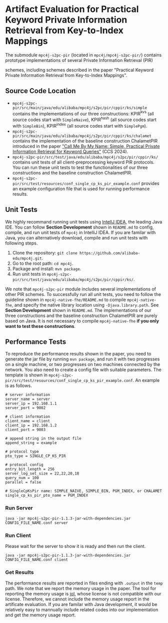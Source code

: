 # Artifact Evaluation for Practical Keyword Private Information Retrieval from Key-to-Index Mappings

The submodule `mpc4j-s2pc-pir` (located in `mpc4j/mpc4j-s2pc-pir/`) contains prototype implementations of several Private Information Retrieval (PIR)

schemes, including schemes described in the paper "Practical Keyword Private Information Retrieval from Key-to-Index Mappings".

## Source Code Location

- `mpc4j-s2pc-pir/src/main/java/edu/alibaba/mpc4j/s2pc/pir/cppir/ks/simple`  contains the implementations of our three constructions: KPIR$^{\mathsf{kvs}}$ (all source codes start with `SimpleNaive`), KPIR$^{\mathsf{hash}}$ (all source codes start with `SimpleBin`), KPIR$^{\mathsf{index}}$ (all source codes start with `SimplePgm`).
- `mpc4j-s2pc-pir/src/main/java/edu/alibaba/mpc4j/s2pc/pir/cppir/ks/chalamet` contains the implementation of the baseline construction ChalametPIR introduced in the paper ["Call Me By My Name: Simple, Practical Private Information Retrieval for Keyword Queries"](https://eprint.iacr.org/2024/092) (CCS 2024).
- `mpc4j-s2pc-pir/src/test/java/edu/alibaba/mpc4j/s2pc/pir/cppir/ks/` contains unit tests of all client-preprocessing keyword PIR protocols. You can run these unit tests to test the functionalities of our three constructions and the baseline construction ChalametPIR.
- `mpc4j-s2pc-pir/src/test/resources/conf_single_cp_ks_pir_example.conf`  provides an example configuration file that is used for running performance results.

## Unit Tests

We highly recommand running unit tests using [IntellJ IDEA](https://www.jetbrains.com/idea/), the leading Java IDE. You can follow **Section Development** shown in `README.md` to config, compile, and run unit tests of `mpc4j` in IntelliJ IDEA. If you are familar with Java, you can alternatively download, compile and run unit tests with following steps.

1. Clone the repository: `git clone https://github.com/alibaba-edu/mpc4j.git`.
2. Go to the root path: `cd mpc4j`.
3. Package and install: `mvn package`.
4. Run unit tests in `mpc4j-s2pc-pir/src/test/java/edu/alibaba/mpc4j/s2pc/pir/cppir/ks/`. 

We note that `mpc4j-s2pc-pir` module includes several implementations of other PIR schemes. To successfully run all unit tests, you need to follow the guideline shown in `mpc4j-native-fhe/README.md`  to compile `mpc4j-native-fhe`, and specify the native library location using `-Djava.library.path`. See  **Section Development** shown in `README.md`. The implementations of our three constructions and the baseline construction ChalametPIR are purely based on Java. It is not necessary to compile `mpc4j-native-fhe` **if you only want to test these constructions**.

## Performance Tests

To reproduce the performance results shown in the paper, you need to generate the jar file by running `mvn package`, and run it with two progresses on a single machine, or two progresses on two machines connected by the network. You also need to create a config file with suitable parameters. The template is shown in `mpc4j-s2pc-pir/src/test/resources/conf_single_cp_ks_pir_example.conf`. An example is as follows. 

```text
# server information
server_name = server
server_ip = 192.168.1.1
server_port = 9002

# client information
client_name = client
client_ip = 192.168.1.2
client_port = 9003

# append string in the output file
append_string = example

# protocol type
pto_type = SINGLE_CP_KS_PIR

# protocol config
entry_bit_length = 256
server_log_set_size = 22,22,20,18
query_num = 100
parallel = false

# SingleCpKsPir name: SIMPLE_NAIVE, SIMPLE_BIN, PGM_INDEX, or CHALAMET
single_cp_ks_pir_pto_name = PGM_INDEX
```

 ### Run Server

```
java -jar mpc4j-s2pc-pir-1.1.3-jar-with-dependencies.jar CONFIG_FILE_NAME.conf server
```

### Run Client

Please wait for the server to show it is ready and then run the client.

```
java -jar mpc4j-s2pc-pir-1.1.3-jar-with-dependencies.jar CONFIG_FILE_NAME.conf client
```

### Get Results

The performance results are reported in files ending with `.output` in the `temp` path. We note that we report the memory usage in the paper. The tool for reporting the memory usage is [jol](https://openjdk.org/projects/code-tools/jol/), whose license is not compatible with our license. Therefore, we cannot include the memory usage report in the artificate evaluation. If you are familar with Java development, it would be relatively easy to mannually include related codes into our implementation and get the memory usage report. 
